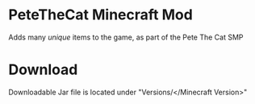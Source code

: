 # PeteTheCat Minecraft Mod
Adds many *unique* items to the game, as part of the Pete The Cat SMP

# Download
Downloadable Jar file is located under "Versions/</Minecraft Version>"
